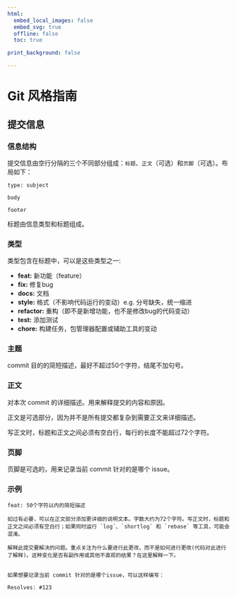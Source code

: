 ```yaml
---
html:
  embed_local_images: false
  embed_svg: true
  offline: false
  toc: true

print_background: false

---
```


# Git 风格指南

## 提交信息

### 信息结构

提交信息由空行分隔的三个不同部分组成：`标题`、`正文`（可选）和`页脚`（可选）。布局如下：

```shell
type: subject

body

footer
```

标题由信息类型和标题组成。

### 类型

类型包含在标题中，可以是这些类型之一:

- **feat:** 新功能（feature）
- **fix:** 修复bug
- **docs:** 文档
- **style:** 格式（不影响代码运行的变动）e.g. 分号缺失，统一缩进
- **refactor:** 重构（即不是新增功能，也不是修改bug的代码变动）
- **test:** 添加测试
- **chore:** 构建任务，包管理器配置或辅助工具的变动

### 主题

commit 目的的简短描述，最好不超过50个字符，结尾不加句号。

### 正文

对本次 commit 的详细描述。用来解释提交的内容和原因。

正文是可选部分，因为并不是所有提交都复杂到需要正文来详细描述。

写正文时，标题和正文之间必须有空白行，每行的长度不能超过72个字符。

### 页脚

页脚是可选的，用来记录当前 commit 针对的是哪个 issue。

### 示例

```shell
feat: 50个字符以内的简短描述

如过有必要，可以在正文部分添加更详细的说明文本。字数大约为72个字符。写正文时，标题和正文之间必须有空白行；如果同时运行 `log`、`shortlog` 和 `rebase` 等工具，可能会混淆。

解释此提交要解决的问题。重点关注为什么要进行此更改，而不是如何进行更改(代码对此进行了解释)。这种变化是否有副作用或其他不直观的结果？在这里解释一下。


如果想要记录当前 commit 针对的是哪个issue，可以这样编写：

Resolves: #123
```
